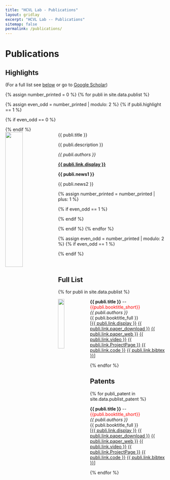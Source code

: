 ```yaml
---
title: "HCVL Lab - Publications"
layout: gridlay
excerpt: "HCVL Lab -- Publications"
sitemap: false
permalink: /publications/
---
```



# Publications

## Highlights

(For a full list see [below](#full-list) or go to [Google Scholar](https://scholar.google.com/citations?hl=en&user=3TggrEkAAAAJ&view_op=list_works&gmla=AJsN-F4va6EjHhcBtURRNgDyyLaNVakvwCX5JWPJn7uJWOCSFhlJdQPSnnSTDNSzbTBOJI0MiVzGQVjDyzjGsbv2ySzm7kdgpLQTaODhdr3uvpH0747rsZRmcWi6ZLvHDJEUTIxkBUzq))

{% assign number_printed = 0 %}
{% for publi in site.data.publist %}

{% assign even_odd = number_printed | modulo: 2 %}
{% if publi.highlight == 1 %}

{% if even_odd == 0 %}
<div class="row">
{% endif %}

<div class="col-sm-6 clearfix">
 <div class="well">
  <pubtit>{{ publi.title }}</pubtit>
  <img src="{{ site.url }}{{ site.baseurl }}/images/pubpic/{{ publi.image }}" class="img-responsive" width="33%" style="float: left" />
  <p>{{ publi.description }}</p>
  <p><em>{{ publi.authors }}</em></p>
  <p><strong><a href="{{ publi.link.url }}">{{ publi.link.display }}</a></strong></p>
  <p class="text-danger"><strong> {{ publi.news1 }}</strong></p>
  <p> {{ publi.news2 }}</p>
 </div>
</div>

{% assign number_printed = number_printed | plus: 1 %}

{% if even_odd == 1 %}
</div>
{% endif %}

{% endif %}
{% endfor %}

{% assign even_odd = number_printed | modulo: 2 %}
{% if even_odd == 1 %}
</div>
{% endif %}

<p> &nbsp; </p>


## Full List

{% for publi in site.data.publist %}

  <img src="{{ site.url }}{{ site.baseurl }}/images/pubpic/{{ publi.image }}" class="img-responsive" width="20%" style="float: left" />
  <strong>{{ publi.title }}</strong> -- <font color='red'>{{publi.booktitle_short}}</font><br />
  <em>{{ publi.authors }} </em><br />
  {{ publi.booktitle_full }} <br />
  [<a href="{{ publi.link.url_display }}">{{ publi.link.display }}</a>
  <a href="{{ site.baseurl }}/downloads/{{ publi.link.url_paper_download }}">{{ publi.link.paper_download }}</a>
  <a href="{{ publi.link.url_paper_web }}">{{ publi.link.paper_web }}</a>
  <a href="{{ publi.link.url_video }}">{{ publi.link.video }}</a>
  <a href="{{ publi.link.url_ProjectPage }}">{{ publi.link.ProjectPage }}</a>
  <a href="{{ publi.link.url_code }}">{{ publi.link.code }}</a>
  <a href="{{ publi.link.url_bibtex }}">{{ publi.link.bibtex }}</a>]

{% endfor %}


## Patents

{% for publi_patent in site.data.publist_patent %}

  <strong>{{ publi.title }}</strong> -- <font color='red'>{{publi.booktitle_short}}</font><br />
  <em>{{ publi.authors }} </em><br />
  {{ publi.booktitle_full }} <br />
  [<a href="{{ publi.link.url_display }}">{{ publi.link.display }}</a>
  <a href="{{ site.baseurl }}/downloads/{{ publi.link.url_paper_download }}">{{ publi.link.paper_download }}</a>
  <a href="{{ publi.link.url_paper_web }}">{{ publi.link.paper_web }}</a>
  <a href="{{ publi.link.url_video }}">{{ publi.link.video }}</a>
  <a href="{{ publi.link.url_ProjectPage }}">{{ publi.link.ProjectPage }}</a>
  <a href="{{ publi.link.url_code }}">{{ publi.link.code }}</a>
  <a href="{{ publi.link.url_bibtex }}">{{ publi.link.bibtex }}</a>]

{% endfor %}
